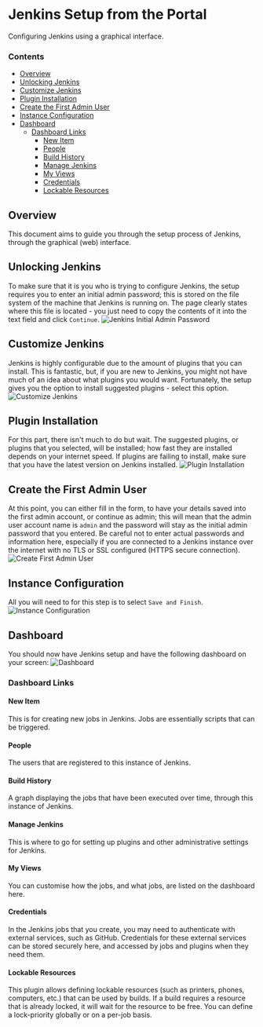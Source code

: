# Jenkins Setup from the Portal
Configuring Jenkins using a graphical interface.
<!--TOC_START-->
### Contents
- [Overview](#overview)
- [Unlocking Jenkins](#unlocking-jenkins)
- [Customize Jenkins](#customize-jenkins)
- [Plugin Installation](#plugin-installation)
- [Create the First Admin User](#create-the-first-admin-user)
- [Instance Configuration](#instance-configuration)
- [Dashboard](#dashboard)
	- [Dashboard Links](#dashboard-links)
		- [New Item](#new-item)
		- [People](#people)
		- [Build History](#build-history)
		- [Manage Jenkins](#manage-jenkins)
		- [My Views](#my-views)
		- [Credentials](#credentials)
		- [Lockable Resources](#lockable-resources)

<!--TOC_END-->
## Overview
This document aims to guide you through the setup process of Jenkins, through the graphical (web) interface.
## Unlocking Jenkins
To make sure that it is you who is trying to configure Jenkins, the setup requires you to enter an initial admin password; this is stored on the file system of the machine that Jenkins is running on.
The page clearly states where this file is located - you just need to copy the contents of it into the text field and click `Continue`.
![Jenkins Initial Admin Password](https://i.imgur.com/Poqds4F.png)
## Customize Jenkins
Jenkins is highly configurable due to the amount of plugins that you can install.
This is fantastic, but, if you are new to Jenkins, you might not have much of an idea about what plugins you would want.
Fortunately, the setup gives you the option to install suggested plugins - select this option.
![Customize Jenkins](https://i.imgur.com/hg1BlXL.png)
## Plugin Installation
For this part, there isn't much to do but wait.
The suggested plugins, or plugins that you selected, will be installed; how fast they are installed depends on your internet speed.
If plugins are failing to install, make sure that you have the latest version on Jenkins installed.
![Plugin Installation](https://i.imgur.com/tNnEJVf.png)
## Create the First Admin User
At this point, you can either fill in the form, to have your details saved into the first admin account, or continue as admin; this will mean that the admin user account name is `admin` and the password will stay as the initial admin password that you entered.
Be careful not to enter actual passwords and information here, especially if you are connected to a Jenkins instance over the internet with no TLS or SSL configured (HTTPS secure connection).
![Create First Admin User](https://i.imgur.com/DIzyESa.png)
## Instance Configuration
All you will need to for this step is to select `Save and Finish`.
![Instance Configuration](https://i.imgur.com/SPPAiXG.png)
## Dashboard
You should now have Jenkins setup and have the following dashboard on your screen:
![Dashboard](https://i.imgur.com/JsVUo3x.png)
### Dashboard Links
#### New Item
This is for creating new jobs in Jenkins. Jobs are essentially scripts that can be triggered.
#### People
The users that are registered to this instance of Jenkins.
#### Build History
A graph displaying the jobs that have been executed over time, through this instance of Jenkins.
#### Manage Jenkins
This is where to go for setting up plugins and other administrative settings for Jenkins.
#### My Views
You can customise how the jobs, and what jobs, are listed on the dashboard here.
#### Credentials
In the Jenkins jobs that you create, you may need to authenticate with external services, such as GitHub.
Credentials for these external services can be stored securely here, and accessed by jobs and plugins when they need them.
#### Lockable Resources
This plugin allows defining lockable resources (such as printers, phones, computers, etc.) that can be used by builds.
If a build requires a resource that is already locked, it will wait for the resource to be free.
You can define a lock-priority globally or on a per-job basis.
